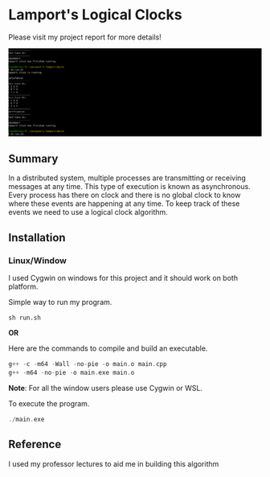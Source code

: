 # Lamport's Logical Clocks

Please visit my project report for more details! 

![lamportclock.gif](https://github.com/LeadProgramming/Lamport-Clock/blob/main/lamportclock.gif?raw=true)

## Summary

In a distributed system, multiple processes are transmitting or receiving messages at any time. This type of execution is known as asynchronous. Every process has there on clock and there is no global clock to know where these events are happening at any time. To keep track of these events we need to use a logical clock algorithm.

## Installation

### Linux/Window

I used Cygwin on windows for this project and it should work on both platform.

Simple way to run my program.

```
sh run.sh
```

**OR**

Here are the commands to compile and build an executable.

```c++
g++ -c -m64 -Wall -no-pie -o main.o main.cpp 
g++ -m64 -no-pie -o main.exe main.o 
```

**Note**: For all the window users please use Cygwin or WSL.

To execute the program.

```c++
./main.exe
```

## Reference

I used my professor lectures to aid me in building this algorithm

